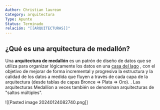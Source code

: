 ```yaml
---
Author: Christian laurean
Category: arquitectura
Type: Apunte
Status: Terminado
relación: "[[ARQUITECTURAS]]"
---
```

## ¿Qué es una arquitectura de medallón?

Una **arquitectura de medallón** es un patrón de diseño de datos que se utiliza para organizar lógicamente los datos en una [casa del lago](https://www.databricks.com/glossary/data-lakehouse) , con el objetivo de mejorar de forma incremental y progresiva la estructura y la calidad de los datos a medida que fluyen a través de cada capa de la arquitectura (desde tablas de capas Bronce ⇒ Plata ⇒ Oro). . Las arquitecturas Medallion a veces también se denominan arquitecturas de "saltos múltiples".

![[Pasted image 20240124082740.png]]
